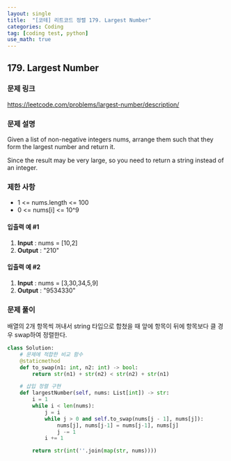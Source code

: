 ```yaml
---
layout: single
title:  "[코테] 리트코드 정렬 179. Largest Number"
categories: Coding
tag: [coding test, python]
use_math: true
---
```


## 179. Largest Number
### 문제 링크
<https://leetcode.com/problems/largest-number/description/>

### 문제 설명
Given a list of non-negative integers nums, arrange them such that they form the largest number and return it.

Since the result may be very large, so you need to return a string instead of an integer.

### 제한 사항
- 1 <= nums.length <= 100
- 0 <= nums[i] <= 10^9

#### 입출력 예 #1 
1. **Input** : nums = [10,2]
2. **Output** : "210"

#### 입출력 예 #2
1. **Input** : nums = [3,30,34,5,9]
2. **Output** : "9534330"

### 문제 풀이
배열의 2개 항목씩 꺼내서 string 타입으로 합쳤을 때 앞에 항목이 뒤에 항목보다 클 경우 swap하여 정렬한다. 

```python
class Solution:
    # 문제에 적합한 비교 함수
    @staticmethod
    def to_swap(n1: int, n2: int) -> bool:
        return str(n1) + str(n2) < str(n2) + str(n1)

    # 삽입 정렬 구현
    def largestNumber(self, nums: List[int]) -> str:
        i = 1
        while i < len(nums):
            j = i
            while j > 0 and self.to_swap(nums[j - 1], nums[j]):
                nums[j], nums[j-1] = nums[j-1], nums[j]
                j -= 1
            i += 1

        return str(int(''.join(map(str, nums))))
```
